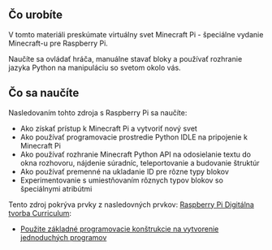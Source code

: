 ## Čo urobíte

V tomto materiáli preskúmate virtuálny svet Minecraft Pi - špeciálne vydanie Minecraft-u pre Raspberry Pi.

Naučíte sa ovládať hráča, manuálne stavať bloky a používať rozhranie jazyka Python na manipuláciu so svetom okolo vás.

## Čo sa naučíte

Nasledovaním tohto zdroja s Raspberry Pi sa naučíte:

- Ako získať prístup k Minecraft Pi a vytvoriť nový svet
- Ako používať programovacie prostredie Python IDLE na pripojenie k Minecraft Pi
- Ako používať rozhranie Minecraft Python API na odosielanie textu do okna rozhovoru, nájdenie súradníc, teleportovanie a budovanie štruktúr
- Ako používať premenné na ukladanie ID pre rôzne typy blokov
- Experimentovanie s umiestňovaním rôznych typov blokov so špeciálnymi atribútmi

Tento zdroj pokrýva prvky z nasledovných prvkov: [Raspberry Pi Digitálna tvorba Curriculum](https://www.raspberrypi.org/curriculum/):

- [Použite základné programovacie konštrukcie na vytvorenie jednoduchých programov](https://www.raspberrypi.org/curriculum/programming/creator)